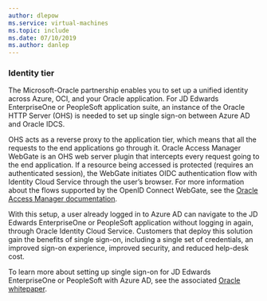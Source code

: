 ```yaml
---
author: dlepow
ms.service: virtual-machines
ms.topic: include
ms.date: 07/10/2019
ms.author: danlep
---
```

### Identity tier 

The Microsoft-Oracle partnership enables you to set up a unified identity across Azure, OCI, and your Oracle application. For JD Edwards EnterpriseOne or PeopleSoft application suite, an instance of the Oracle HTTP Server (OHS) is needed to set up single sign-on between Azure AD and Oracle IDCS.

OHS acts as a reverse proxy to the application tier, which means that all the requests to the end applications go through it. Oracle Access Manager WebGate is an OHS web server plugin that intercepts every request going to the end application. If a resource being accessed is protected (requires an authenticated session), the WebGate initiates OIDC authentication flow with Identity Cloud Service through the user’s browser. For more information about the flows supported by the OpenID Connect WebGate, see the [Oracle Access Manager documentation](https://docs.oracle.com/cd/E52734_01/oam/AIAAG/GUID-1E927D1B-FB83-425B-8768-85DB441821A4.htm#AIAAG7327).

With this setup, a user already logged in to Azure AD can navigate to the JD Edwards EnterpriseOne or PeopleSoft application without logging in again, through Oracle Identity Cloud Service. Customers that deploy this solution gain the benefits of single sign-on, including a single set of credentials, an improved sign-on experience, improved security, and reduced help-desk cost.

To learn more about setting up single sign-on for JD Edwards EnterpriseOne or PeopleSoft with Azure AD, see the associated [Oracle whitepaper](https://www.oracle.com/a/ocom/docs/applications/jdedwards/jde-on-oci-strategy-updates-2020.pdf).

